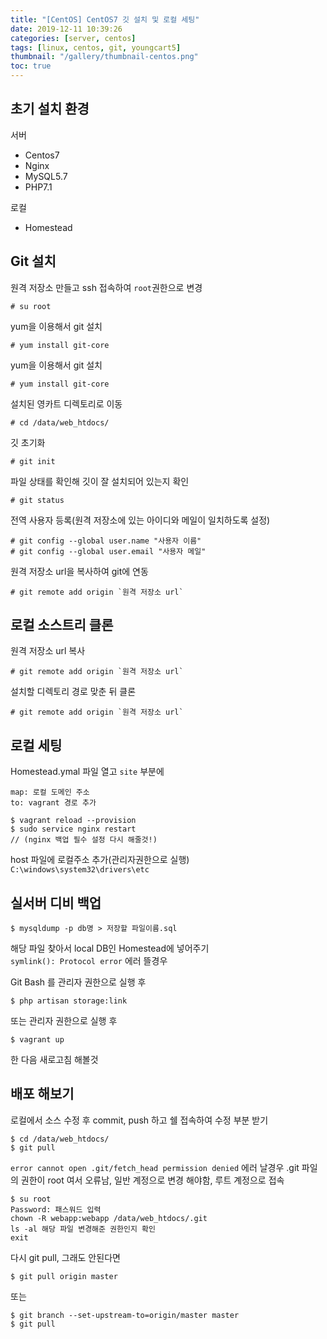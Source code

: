 ```yaml
---
title: "[CentOS] CentOS7 깃 설치 및 로컬 세팅"
date: 2019-12-11 10:39:26
categories: [server, centos]
tags: [linux, centos, git, youngcart5]
thumbnail: "/gallery/thumbnail-centos.png"
toc: true
---
```


## 초기 설치 환경

서버
* Centos7
* Nginx
* MySQL5.7
* PHP7.1

로컬
* Homestead

<!-- more -->

## Git 설치

원격 저장소 만들고 ssh 접속하여 `root`권한으로 변경

```
# su root
```

yum을 이용해서 git 설치
```
# yum install git-core
```

yum을 이용해서 git 설치
```
# yum install git-core
```

설치된 영카트 디렉토리로 이동
```
# cd /data/web_htdocs/
```

깃 초기화
```
# git init
```

파일 상태를 확인해 깃이 잘 설치되어 있는지 확인
```
# git status
```

전역 사용자 등록(원격 저장소에 있는 아이디와 메일이 일치하도록 설정)
```
# git config --global user.name "사용자 이름"
# git config --global user.email "사용자 메일"
```

원격 저장소 url을 복사하여 git에 연동
```
# git remote add origin `원격 저장소 url`
```

## 로컬 소스트리 클론

원격 저장소 url 복사
```
# git remote add origin `원격 저장소 url`
```

설치할 디렉토리 경로 맞춘 뒤 클론
```
# git remote add origin `원격 저장소 url`
```

## 로컬 세팅

Homestead.ymal 파일 열고 `site` 부분에
```
map: 로컬 도메인 주소
to: vagrant 경로 추가
```

```
$ vagrant reload --provision
$ sudo service nginx restart
// (nginx 백업 필수 설정 다시 해줄것!)
```

host 파일에 로컬주소 추가(관리자권한으로 실행)  
`C:\windows\system32\drivers\etc`

## 실서버 디비 백업

```
$ mysqldump -p db명 > 저장할 파일이름.sql
```

해당 파일 찾아서 local DB인 Homestead에 넣어주기  
`symlink(): Protocol error` 에러 뜰경우

Git Bash 를 관리자 권한으로 실행 후
```
$ php artisan storage:link
```

또는 관리자 권한으로 실행 후
```
$ vagrant up
```
한 다음 새로고침 해볼것

## 배포 해보기

로컬에서 소스 수정 후 commit, push 하고 쉘 접속하여 수정 부분 받기
```
$ cd /data/web_htdocs/
$ git pull
```

`error cannot open .git/fetch_head permission denied` 에러 날경우 .git 파일의 권한이 root 여서 오류남, 일반 계정으로 변경 해야함, 루트 계정으로 접속

```
$ su root
Password: 패스워드 입력
chown -R webapp:webapp /data/web_htdocs/.git
ls -al 해당 파일 변경해준 권한인지 확인
exit
```

다시 git pull, 그래도 안된다면

```
$ git pull origin master
```

또는

```
$ git branch --set-upstream-to=origin/master master
$ git pull
```

